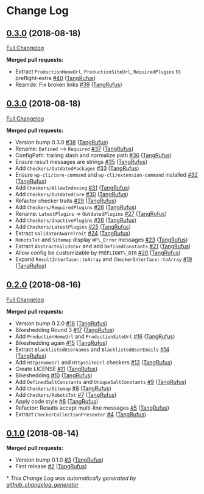 # Change Log

## [0.3.0](https://github.com/ItinerisLtd/preflight-command/tree/0.3.0) (2018-08-18)
[Full Changelog](https://github.com/ItinerisLtd/preflight-command/compare/0.3.0...0.3.0)

**Merged pull requests:**

- Extract `ProductionHomeUrl`, `ProductionSiteUrl`, `RequiredPlugins` to preflight-extra [\#40](https://github.com/ItinerisLtd/preflight-command/pull/40) ([TangRufus](https://github.com/TangRufus))
- Reamde: Fix broken links [\#39](https://github.com/ItinerisLtd/preflight-command/pull/39) ([TangRufus](https://github.com/TangRufus))

## [0.3.0](https://github.com/ItinerisLtd/preflight-command/tree/0.3.0) (2018-08-18)
[Full Changelog](https://github.com/ItinerisLtd/preflight-command/compare/0.2.0...0.3.0)

**Merged pull requests:**

- Version bump 0.3.0 [\#38](https://github.com/ItinerisLtd/preflight-command/pull/38) ([TangRufus](https://github.com/TangRufus))
- Rename: `Defined` --\> `Required` [\#37](https://github.com/ItinerisLtd/preflight-command/pull/37) ([TangRufus](https://github.com/TangRufus))
- ConfigPath: trailing slash and normalize path [\#36](https://github.com/ItinerisLtd/preflight-command/pull/36) ([TangRufus](https://github.com/TangRufus))
- Ensure result messages are strings [\#35](https://github.com/ItinerisLtd/preflight-command/pull/35) ([TangRufus](https://github.com/TangRufus))
- Add `Checkers/OutdatedPackages` [\#33](https://github.com/ItinerisLtd/preflight-command/pull/33) ([TangRufus](https://github.com/TangRufus))
- Ensure `wp-cli/core-command` and `wp-cli/extension-command` installed [\#32](https://github.com/ItinerisLtd/preflight-command/pull/32) ([TangRufus](https://github.com/TangRufus))
- Add `Checkers/AllowIndexing` [\#31](https://github.com/ItinerisLtd/preflight-command/pull/31) ([TangRufus](https://github.com/TangRufus))
- Add `Checkers/OutdatedCore` [\#30](https://github.com/ItinerisLtd/preflight-command/pull/30) ([TangRufus](https://github.com/TangRufus))
- Refactor checker traits [\#29](https://github.com/ItinerisLtd/preflight-command/pull/29) ([TangRufus](https://github.com/TangRufus))
- Add `Checkers/RequiredPlugins` [\#28](https://github.com/ItinerisLtd/preflight-command/pull/28) ([TangRufus](https://github.com/TangRufus))
- Rename: `LatestPlugins` -\> `OutdatedPlugins` [\#27](https://github.com/ItinerisLtd/preflight-command/pull/27) ([TangRufus](https://github.com/TangRufus))
- Add `Checkers/InactivePlugins` [\#26](https://github.com/ItinerisLtd/preflight-command/pull/26) ([TangRufus](https://github.com/TangRufus))
- Add `Checkers/LatestPlugins` [\#25](https://github.com/ItinerisLtd/preflight-command/pull/25) ([TangRufus](https://github.com/TangRufus))
- Extract `ValidatorAwareTrait` [\#24](https://github.com/ItinerisLtd/preflight-command/pull/24) ([TangRufus](https://github.com/TangRufus))
- `RobotsTxt` and `Sitemap` display `WP\_Error` messages [\#23](https://github.com/ItinerisLtd/preflight-command/pull/23) ([TangRufus](https://github.com/TangRufus))
- Extract `AbstractValidator` and add `DefinedConstants` [\#21](https://github.com/ItinerisLtd/preflight-command/pull/21) ([TangRufus](https://github.com/TangRufus))
- Allow config be customizable by `PREFLIGHT\_DIR` [\#20](https://github.com/ItinerisLtd/preflight-command/pull/20) ([TangRufus](https://github.com/TangRufus))
- Expand `ResultInterface::toArray` and `CheckerInterface::toArray` [\#19](https://github.com/ItinerisLtd/preflight-command/pull/19) ([TangRufus](https://github.com/TangRufus))

## [0.2.0](https://github.com/ItinerisLtd/preflight-command/tree/0.2.0) (2018-08-16)
[Full Changelog](https://github.com/ItinerisLtd/preflight-command/compare/0.1.0...0.2.0)

**Merged pull requests:**

- Version bump 0.2.0 [\#18](https://github.com/ItinerisLtd/preflight-command/pull/18) ([TangRufus](https://github.com/TangRufus))
- Bikeshedding Round 3 [\#17](https://github.com/ItinerisLtd/preflight-command/pull/17) ([TangRufus](https://github.com/TangRufus))
- Add `ProductionHomeUrl` and `ProductionSiteUrl` [\#16](https://github.com/ItinerisLtd/preflight-command/pull/16) ([TangRufus](https://github.com/TangRufus))
- Bikeshedding again [\#15](https://github.com/ItinerisLtd/preflight-command/pull/15) ([TangRufus](https://github.com/TangRufus))
- Extract `BlacklistedUsernames` and `BlacklistedUserEmails` [\#14](https://github.com/ItinerisLtd/preflight-command/pull/14) ([TangRufus](https://github.com/TangRufus))
- Add `HttpsHomeUrl` and `HttpsSiteUrl` checkers [\#13](https://github.com/ItinerisLtd/preflight-command/pull/13) ([TangRufus](https://github.com/TangRufus))
- Create LICENSE [\#11](https://github.com/ItinerisLtd/preflight-command/pull/11) ([TangRufus](https://github.com/TangRufus))
- Bikeshedding [\#10](https://github.com/ItinerisLtd/preflight-command/pull/10) ([TangRufus](https://github.com/TangRufus))
- Add `DefinedSaltConstants` and `UniqueSaltConstants` [\#9](https://github.com/ItinerisLtd/preflight-command/pull/9) ([TangRufus](https://github.com/TangRufus))
- Add `Checkers/Sitemap` [\#8](https://github.com/ItinerisLtd/preflight-command/pull/8) ([TangRufus](https://github.com/TangRufus))
- Add `Checkers/RobotsTxt` [\#7](https://github.com/ItinerisLtd/preflight-command/pull/7) ([TangRufus](https://github.com/TangRufus))
- Apply code style [\#6](https://github.com/ItinerisLtd/preflight-command/pull/6) ([TangRufus](https://github.com/TangRufus))
- Refactor: Results accept multi-line messages  [\#5](https://github.com/ItinerisLtd/preflight-command/pull/5) ([TangRufus](https://github.com/TangRufus))
- Extract `CheckerCollectionPresenter` [\#4](https://github.com/ItinerisLtd/preflight-command/pull/4) ([TangRufus](https://github.com/TangRufus))

## [0.1.0](https://github.com/ItinerisLtd/preflight-command/tree/0.1.0) (2018-08-14)
**Merged pull requests:**

- Version bump 0.1.0 [\#3](https://github.com/ItinerisLtd/preflight-command/pull/3) ([TangRufus](https://github.com/TangRufus))
- First release [\#2](https://github.com/ItinerisLtd/preflight-command/pull/2) ([TangRufus](https://github.com/TangRufus))



\* *This Change Log was automatically generated by [github_changelog_generator](https://github.com/skywinder/Github-Changelog-Generator)*